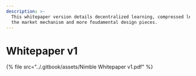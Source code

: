 ```yaml
---
description: >-
  This whitepaper version details decentralized learning, compressed learning,
  the market mechanism and more foudamental design pieces.
---
```


# Whitepaper v1



{% file src="../.gitbook/assets/Nimble Whitepaper v1.pdf" %}
